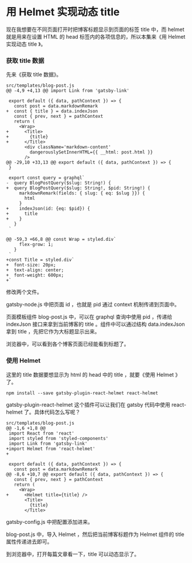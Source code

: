 # 用 Helmet 实现动态 title

现在我想要在不同页面打开时把博客标题显示到页面的标签 title 中，而 helmet 就是用来在设置 HTML 的 head 标签内的各项信息的，所以本集来《用 Helmet 实现动态 title 》。

### 获取 title 数据

先来《获取 title 数据》。

```
src/templates/blog-post.js
@@ -4,9 +4,13 @@ import Link from 'gatsby-link'
 
 export default ({ data, pathContext }) => {
   const post = data.markdownRemark
+  const { title } = data.indexJson
   const { prev, next } = pathContext
   return (
     <Wrap>
+      <Title>
+        {title}
+      </Title>
       <div className='markdown-content'
         dangerouslySetInnerHTML={{ __html: post.html }}
       />
@@ -29,10 +33,13 @@ export default ({ data, pathContext }) => {
 }
 
 export const query = graphql`
-  query BlogPostQuery($slug: String!) {
+  query BlogPostQuery($slug: String!, $pid: String!) {
     markdownRemark(fields: { slug: { eq: $slug }}) {
       html
     }
+    indexJson(id: {eq: $pid}) {
+      title
+    }
   }
 `
 
@@ -59,3 +66,8 @@ const Wrap = styled.div`
     flex-grow: 1;
   }
 `
+const Title = styled.div`
+  font-size: 20px;
+  text-align: center;
+  font-weight: 600px;
+`
```



修改两个文件。

gatsby-node.js 中把页面 id ，也就是 pid 通过 context 机制传递到页面中。

页面模板组件 blog-post.js 中，可以在 graphql 查询中使用 pid ，传递给 indexJson 接口来拿到当前博客的 title 。组件中可以通过结构 data.indexJson 拿到 title ，先把它作为大标题显示出来。

浏览器中，可以看到各个博客页面已经能看到标题了。

### 使用 Helmet

这里的 title 数据要想显示为 html 的 head 中的 title ，就要《使用 Helmet 》了。

```
npm install --save gatsby-plugin-react-helmet react-helmet
```

gatsby-plugin-react-helmet 这个插件可以让我们在 gatsby 代码中使用 react-helmet 了。具体代码怎么写呢？


```
src/templates/blog-post.js
@@ -1,6 +1,8 @@
 import React from 'react'
 import styled from 'styled-components'
 import Link from 'gatsby-link'
+import Helmet from 'react-helmet'
+
 
 export default ({ data, pathContext }) => {
   const post = data.markdownRemark
@@ -8,6 +10,7 @@ export default ({ data, pathContext }) => {
   const { prev, next } = pathContext
   return (
     <Wrap>
+      <Helmet title={title} />
       <Title>
         {title}
       </Title>
```


gatsby-config.js 中把配置添加进来。

blog-post.js 中，导入 Helmet ，然后把当前博客标题作为 Helmet 组件的 title 属性传递进去即可。


到浏览器中，打开每篇文章看一下，title 可以动态显示了。
